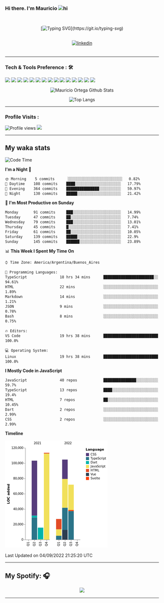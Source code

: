 ### Hi there. I'm Mauricio <img src="https://user-images.githubusercontent.com/1303154/88677602-1635ba80-d120-11ea-84d8-d263ba5fc3c0.gif" width="28px" alt="hi">
<br /> 

<div align="center">
  
[![Typing SVG](https://readme-typing-svg.herokuapp.com?size=25&duration=7000&center=true&vCenter=true&width=650&height=40&lines=WELCOME!;My+name+is+Mauricio+Ortega...;I+am+a+Front-End+Developer...;I+hope+you+find+what+you+are+looking+for...;You+have+my+contact+information...;MAY+THE+FORCE+BE+WITH+YOU...)](https://git.io/typing-svg)

</div>
  
<br />

<div align="center">
  
<a href="https://www.linkedin.com/in/mauricio-sebasti%C3%A1n-ortega-71b43788/" target="_blank">
<img src=https://img.shields.io/badge/linkedin-%231E77B5.svg?&style=for-the-badge&logo=linkedin&logoColor=white alt=linkedin style="margin-bottom: 5px;" />
</a>
  
</div>

<br />



<!--
**Nekzus/Nekzus** is a ✨ _special_ ✨ repository because its `README.md` (this file) appears on your GitHub profile.

Here are some ideas to get you started:

- 🔭 I’m currently working on ...
- 🌱 I’m currently learning ...
- 👯 I’m looking to collaborate on ...
- 🤔 I’m looking for help with ...
- 💬 Ask me about ...
- 📫 How to reach me: ...
- 😄 Pronouns: ...
- ⚡ Fun fact: ...
-->

---

### Tech & Tools Preference : 🛠

<img src = "https://img.shields.io/badge/-HTML5-E34F26?style=flat&logo=html5&logoColor=white"> <img src = "https://img.shields.io/badge/-CSS3-1572B6?style=flat&logo=css3&logoColor=white">
<img src="https://img.shields.io/badge/-Sass-cc6699?style=flat&logo=sass&logoColor=ffffff">
<img src="https://img.shields.io/badge/-Bootstrap-563D7C?style=flat&logo=bootstrap&logoColor=white">
<img src="https://img.shields.io/badge/-JavaScript-eed718?style=flat&logo=javascript&logoColor=ffffff">
<img src="https://img.shields.io/badge/-React-000000?style=flat&logo=react&logoColor=00c8ff">
<img src="https://img.shields.io/badge/-Next-000000?style=flat&logo=nextdotjs&logoColor=white">
<img src="http://img.shields.io/badge/-Vue-black?style=flat&logo=vuedotjs&logoColor=4FC08D">
<img src="http://img.shields.io/badge/-Flutter-black?style=flat&logo=flutter&logoColor=02569B">
<img src="https://img.shields.io/badge/-Node.js-3C873A?style=flat&logo=Node.js&logoColor=white">
<img src="http://img.shields.io/badge/-Git-F1502F?style=flat&logo=git&logoColor=FFFFFF">
<img src="http://img.shields.io/badge/-Github-000000?style=flat&logo=github&logoColor=FFFFFF">
<img src="https://img.shields.io/badge/-Firebase-FFA611?style=flat&logo=firebase&logoColor=FFFFFF">
<img src="http://img.shields.io/badge/-Vercel-black?style=flat&logo=vercel&logoColor=white">
<img src="http://img.shields.io/badge/-VS%20Code-007ACC?style=flat&logo=visual%20studio%20code&logoColor=white">


<div align="center">
  
![Mauricio Ortega Github Stats](https://github-readme-stats.vercel.app/api?username=Nekzus&show_icons=true&title_color=fff&icon_color=79ff97&text_color=9f9f9f&bg_color=151515)

![Top Langs](https://github-readme-stats.vercel.app/api/top-langs/?username=Nekzus&hide=css,html,less&layout=compact&title_color=fff&icon_color=79ff97&text_color=9f9f9f&bg_color=151515)

</div>
  
---

### Profile Visits :
  
![Profile views](https://gpvc.arturio.dev/Nekzus)  <img src="https://img.shields.io/github/followers/Nekzus?label=Follow" style=" float:left, margin-right:10px" />

---


## My waka stats
<!--START_SECTION:waka-->
![Code Time](http://img.shields.io/badge/Code%20Time-1%2C214%20hrs%2013%20mins-blue)

**I'm a Night 🦉** 

```text
🌞 Morning    5 commits      ░░░░░░░░░░░░░░░░░░░░░░░░░   0.82% 
🌆 Daytime    108 commits    ████░░░░░░░░░░░░░░░░░░░░░   17.79% 
🌃 Evening    364 commits    ███████████████░░░░░░░░░░   59.97% 
🌙 Night      130 commits    █████░░░░░░░░░░░░░░░░░░░░   21.42%

```
📅 **I'm Most Productive on Sunday** 

```text
Monday       91 commits     ███░░░░░░░░░░░░░░░░░░░░░░   14.99% 
Tuesday      47 commits     ██░░░░░░░░░░░░░░░░░░░░░░░   7.74% 
Wednesday    79 commits     ███░░░░░░░░░░░░░░░░░░░░░░   13.01% 
Thursday     45 commits     █░░░░░░░░░░░░░░░░░░░░░░░░   7.41% 
Friday       61 commits     ██░░░░░░░░░░░░░░░░░░░░░░░   10.05% 
Saturday     139 commits    █████░░░░░░░░░░░░░░░░░░░░   22.9% 
Sunday       145 commits    ██████░░░░░░░░░░░░░░░░░░░   23.89%

```


📊 **This Week I Spent My Time On** 

```text
⌚︎ Time Zone: America/Argentina/Buenos_Aires

💬 Programming Languages: 
TypeScript               18 hrs 34 mins      ███████████████████████░░   94.61% 
HTML                     22 mins             ░░░░░░░░░░░░░░░░░░░░░░░░░   1.89% 
Markdown                 14 mins             ░░░░░░░░░░░░░░░░░░░░░░░░░   1.21% 
JSON                     9 mins              ░░░░░░░░░░░░░░░░░░░░░░░░░   0.78% 
Bash                     8 mins              ░░░░░░░░░░░░░░░░░░░░░░░░░   0.75%

🔥 Editors: 
VS Code                  19 hrs 38 mins      █████████████████████████   100.0%

💻 Operating System: 
Linux                    19 hrs 38 mins      █████████████████████████   100.0%

```

**I Mostly Code in JavaScript** 

```text
JavaScript               40 repos            ███████████████░░░░░░░░░░   59.7% 
TypeScript               13 repos            ████░░░░░░░░░░░░░░░░░░░░░   19.4% 
HTML                     7 repos             ██░░░░░░░░░░░░░░░░░░░░░░░   10.45% 
Dart                     2 repos             ░░░░░░░░░░░░░░░░░░░░░░░░░   2.99% 
CSS                      2 repos             ░░░░░░░░░░░░░░░░░░░░░░░░░   2.99%

```


**Timeline**

![Chart not found](https://raw.githubusercontent.com/Nekzus/Nekzus/main/charts/bar_graph.png) 


 Last Updated on 04/09/2022 21:25:20 UTC
<!--END_SECTION:waka-->

---
## My Spotify: 🎧

<div align="center"><img src="https://spotify-github-profile.vercel.app/api/view?uid=11169970531&cover_image=true&theme=default" /></div>

---
